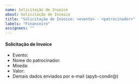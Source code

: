 ```yaml
---
name: Solicitação de Invoice
about: Solicitação de Invoice
title: "Solicitação de Invoice: <evento> - <patrocinador>"
labels: "Financeiro"
assignees: ""
---
```


#### Solicitação de Invoice
- Evento: **<evento>**
- Nome do patrocinador: **<patrocinador>**
- Moeda: **<moeda>**
- Valor: **<valor>**
- Demais dados enviados por e-mail (apyb-condir@)
